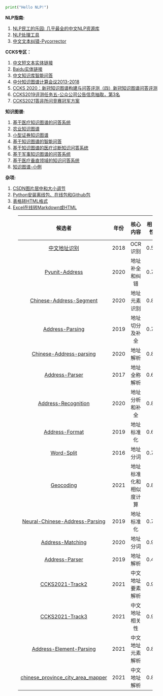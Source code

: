 ```python
print("Hello NLP!")
```

**NLP指南:**

1. [NLP民工的乐园: 几乎最全的中文NLP资源库](https://github.com/fighting41love/funNLP)
2. [NLP处理工具](https://github.com/ownthink/Jiagu)
3. [中文文本纠错-Pycorrector](https://github.com/shibing624/pycorrector)


**CCKS专区：**

1. [中文短文本实体链接](https://github.com/AlexYangLi/ccks2019_el)
2. [Baidu实体链接](https://github.com/panchunguang/ccks_baidu_entity_link)
3. [中文知识库智能问答](https://github.com/duterscmy/ccks2019-ckbqa-4th-codes)
4. [中分知识图谱计算会议2013-2018](https://github.com/liuhuanyong/KnowledgeGraphSlides)
5. [CCKS 2020：新冠知识图谱构建与问答评测（四）新冠知识图谱问答评测](https://github.com/WangShengguang/ccks-2020)
6. [CCKS2019评测任务五-公众公司公告信息抽取，第3名](https://github.com/houking-can/CCKS2019-Task5)
7. [CCKS2021答非所问竞赛冠军方案](https://github.com/WENGSYX/CCKS2021-Scheme-Sharing)


**知识图谱:**

1. [基于医疗知识图谱的问答系统](https://github.com/liuhuanyong/QASystemOnMedicalKG)
2. [农业知识图谱](https://github.com/qq547276542/Agriculture_KnowledgeGraph)
3. [小型证券知识图谱](https://github.com/lemonhu/stock-knowledge-graph)
4. [基于知识图谱的智能问答](https://github.com/WenRichard/KBQA-BERT)
5. [基于知识图谱的医疗诊断知识问答系统](https://github.com/wangle1218/KBQA-for-Diagnosis)
6. [基于军事知识图谱的问答系统](https://github.com/liuhuanyong/QAonMilitaryKG)
7. [基于医疗垂直领域的知识问答系统](https://github.com/baiyang2464/chatbot-base-on-Knowledge-Graph)
8. [知识图谱-小例](https://github.com/Skyellbin/neo4j-python-pandas-py2neo-v3)

**杂项:**

1. [CSDN图片居中和大小调节](https://blog.csdn.net/qq_43012792/article/details/107896047)
2. [Python安装离线包、在线包和Github包](https://blog.csdn.net/tandelin/article/details/103664721)
3. [表格转HTML格式](http://pressbin.com/tools/excel_to_html_table/index.html)
4. [Excel在线转Markdown或HTML](http://www.tablesgenerator.com)


<html>
    <body>
        <figure>
            <table align="center">
                <thead>
                    <tr>
                        <th align="center">候选者</th>
                        <th align="center">年份</th>
                        <th align="center">核心内容</th>
                        <th align="center">相关性</th>
                        <th align="center">完整性(code+data)</th>
                        <th align="center">进度(%)</th>
                        <th align="center">备注</th>
                    </tr>
                </thead>
                <tbody>
                    <tr>
                        <td align="center">
                            <a href='https://github.com/Walleclipse/ChineseAddress_OCR'>中文地址识别</a>
                        </td>
                        <td align="center">2018</td>
                        <td align="center">OCR识别</td>
                        <td align="center">0.50</td>
                        <td align="center">0.95</td>
                        <td align="center"></td>
                        <td align="center">CV</td>
                    </tr>
                    <tr>
                        <td align="center">
                            <a href='https://github.com/PyUnit/pyunit-address'>Pyunit-Address</a>
                        </td>
                        <td align="center">2020</td>
                        <td align="center">地址补全和纠错</td>
                        <td align="center">0.70</td>
                        <td align="center">0.90</td>
                        <td align="center">100</td>
                        <td align="center"></td>
                    </tr>
                    <tr>
                        <td align="center">
                            <a href='https://github.com/yihenglu/chinese-address-segment'>Chinese-Address-Segment</a>
                        </td>
                        <td align="center">2020</td>
                        <td align="center">地址元素识别</td>
                        <td align="center">0.80</td>
                        <td align="center">0.4(No Data)</td>
                        <td align="center"></td>
                        <td align="center">
                            <a href='https://github.com/BrowenYu/chinese-address-segmentation'>补充</a>
                        </td>
                    </tr>
                    <tr>
                        <td align="center">
                            <a href='https://github.com/tidalmelon/addrseg'>Address-Parsing</a>
                        </td>
                        <td align="center">2019</td>
                        <td align="center">地址切分及补全</td>
                        <td align="center">0.70</td>
                        <td align="center">0.80</td>
                        <td align="center"></td>
                        <td align="center"></td>
                    </tr>
                    <tr>
                        <td align="center">
                            <a href='https://github.com/BlackCatXJ/ch_address_parsing'>Chinese-Address-parsing</a>
                        </td>
                        <td align="center">2020</td>
                        <td align="center">地址解析</td>
                        <td align="center">0.80</td>
                        <td align="center">0.80</td>
                        <td align="center"></td>
                        <td align="center"></td>
                    </tr>
                    <tr>
                        <td align="center">
                            <a href='https://github.com/orgatAI/address-parser'>Address-Parser</a>
                        </td>
                        <td align="center">2017</td>
                        <td align="center">地址全称解析</td>
                        <td align="center">0.65</td>
                        <td align="center">0.70</td>
                        <td align="center"></td>
                        <td align="center"></td>
                    </tr>
                    <tr>
                        <td align="center">
                            <a href='https://github.com/gump1368/address-recognition'>Address-Recognition</a>
                        </td>
                        <td align="center">2020</td>
                        <td align="center">地址分析和补全</td>
                        <td align="center">0.85</td>
                        <td align="center">0.85</td>
                        <td align="center"></td>
                        <td align="center"></td>
                    </tr>
                    <tr>
                        <td align="center">
                            <a href='https://github.com/zzd1990421/AddressFormat'>Address-Format</a>
                        </td>
                        <td align="center">2019</td>
                        <td align="center">地址标准化</td>
                        <td align="center">0.65</td>
                        <td align="center">0.70</td>
                        <td align="center"></td>
                        <td align="center">
                            <a href='https://github.com/Janly238/address_similirity'>cpca(易)</a>
                        </td>
                    </tr>
                    <tr>
                        <td align="center">
                            <a href='https://github.com/wangyulu1993/ranqi_word_split'>Word-Split</a>
                        </td>
                        <td align="center">2016</td>
                        <td align="center">地址分词</td>
                        <td align="center">0.70</td>
                        <td align="center">0.70</td>
                        <td align="center"></td>
                        <td align="center"></td>
                    </tr>
                    <tr>
                        <td align="center">
                            <a href='https://github.com/IceMimosa/geocoding'>Geocoding</a>
                        </td>
                        <td align="center">2021</td>
                        <td align="center">地址标准化和相似度计算</td>
                        <td align="center">0.85</td>
                        <td align="center">0.90</td>
                        <td align="center"></td>
                        <td align="center">
                            <a href='https://github.com/liuzhibin-cn/address-semantic-search'>改进(Java)</a>
                        </td>
                    </tr>
                    <tr>
                        <td align="center">
                            <a href='https://github.com/leodotnet/neural-chinese-address-parsing'>Neural-Chinese-Address-Parsing</a>
                        </td>
                        <td align="center">2019</td>
                        <td align="center">地址标准化</td>
                        <td align="center">0.70</td>
                        <td align="center">0.85</td>
                        <td align="center"></td>
                        <td align="center">NER</td>
                    </tr>
                    <tr>
                        <td align="center">
                            <a href='https://github.com/SuperMap/address-matching'>Address-Matching</a>
                        </td>
                        <td align="center">2020</td>
                        <td align="center">地址分词</td>
                        <td align="center">0.90</td>
                        <td align="center">0.92</td>
                        <td align="center"></td>
                        <td align="center">NER</td>
                    </tr>
                    <tr>
                        <td align="center">
                            <a href='https://github.com/CivicKnowledge/address_parser'>Address-Parser</a>
                        </td>
                        <td align="center">2019</td>
                        <td align="center">地址解析</td>
                        <td align="center">0.40</td>
                        <td align="center">0.50</td>
                        <td align="center"></td>
                        <td align="center">USA</td>
                    </tr>
                    <tr>
                        <td align="center">
                            <a href='https://github.com/xueyouluo/ccks2021-track2-code'>CCKS2021-Track2</a>
                        </td>
                        <td align="center">2021</td>
                        <td align="center">中文地址要素解析</td>
                        <td align="center">0.90</td>
                        <td align="center">0.95</td>
                        <td align="center"></td>
                        <td align="center"></td>
                    </tr>
                    <tr>
                        <td align="center">
                            <a href='https://github.com/wodejiafeiyu/ccks2021-track3-top1'>CCKS2021-Track3</a>
                        </td>
                        <td align="center">2021</td>
                        <td align="center">中文地址相关性</td>
                        <td align="center">0.90</td>
                        <td align="center">0.95</td>
                        <td align="center"></td>
                        <td align="center"></td>
                    </tr>
                    <tr>
                        <td align="center">
                            <a href='https://github.com/frankhjh/Address_Element_Parsing'>Address-Element-Parsing</a>
                        </td>
                        <td align="center">2021</td>
                        <td align="center">中文地址元素解析</td>
                        <td align="center">0.85</td>
                        <td align="center">0.85</td>
                        <td align="center"></td>
                        <td align="center">NER</td>
                    </tr>
                    <tr>
                        <td align="center">
                            <a href='https://github.com/DQinYuan/chinese_province_city_area_mapper'>chinese_province_city_area_mapper</a>
                        </td>
                        <td align="center">2021</td>
                        <td align="center">中文地址解析</td>
                        <td align="center">0.85</td>
                        <td align="center">0.85</td>
                        <td align="center">100</td>
                        <td align="center"></td>
                    </tr>
                </tbody>
            </table>
        </figure>
        <p></p>
    </body>
</html>


